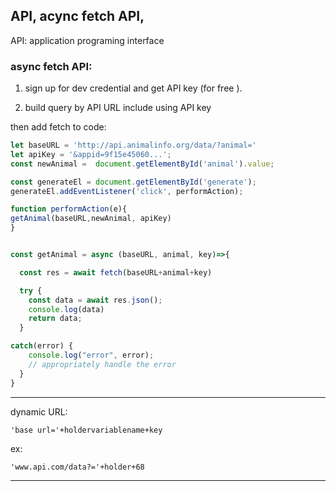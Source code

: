 ## API, acync fetch API,

API: application programing interface

### async fetch API:

1. sign up for dev credential and get API key (for free ).

2. build query by API URL include using API key

then add fetch to code:

```js
let baseURL = 'http://api.animalinfo.org/data/?animal='
let apiKey = '&appid=9f15e45060...';
const newAnimal =  document.getElementById('animal').value;

const generateEl = document.getElementById('generate');
generateEl.addEventListener('click', performAction);

function performAction(e){
getAnimal(baseURL,newAnimal, apiKey)
}


const getAnimal = async (baseURL, animal, key)=>{

  const res = await fetch(baseURL+animal+key)

  try {
    const data = await res.json();
    console.log(data)
    return data;
  }  

catch(error) {
    console.log("error", error);
    // appropriately handle the error
  }
}
```

-----------

dynamic URL:

`'base url='+holdervariablename+key`

ex:

`'www.api.com/data?='+holder+68`

------------------------------------------------------------------
